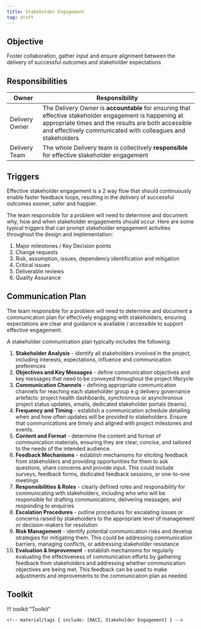 ```yaml
---
title: Stakeholder Engagement
tag: draft
---
```


## Objective

Foster collaboration, gather input and ensure alignment between the delivery of successful outcomes and stakeholder expectations

## Responsibilities

| Owner                 | Responsibility |
|---|---|
| Delivery Owner        | The Delivery Owner is **accountable** for ensuring that effective stakeholder engagement is happening at appropriate times and the results are both accessible and effectively communicated with colleagues and stakeholders |
| Delivery Team         | The whole Delivery team is collectively **responsible** for effective stakeholder engagement |


## Triggers

Effective stakeholder engagement is a 2 way flow that should continuously enable faster feedback loops, resulting in the delivery of successful outcomes sooner, safer and happier.

The team responsible for a problem will need to determine and document why, how and when stakeholder engagements should occur. Here are some typical triggers that can prompt stakeholder engagement activities throughout the design and implementation:

1. Major milestones /  Key Decision points 
2. Change requests
3. Risk, assumption, issues, dependency identification and mitigation
4. Critical issues
5. Deliverable reviews
6. Quality Assurance 

## Communication Plan

The team responsible for a problem will need to determine and document a communication plan for effectively engaging with stakeholders, ensuring expectations are clear and guidance is available / accessible to support effective engagement. 

A stakeholder communication plan typically includes the following: 

1. **Stakeholder Analysis** - identify all stakeholders involved in the project, including interests, expectations, influence and communication preferences
2. **Objectives and Key Messages** - define communication objectives and key messages that need to be conveyed throughout the project lifecycle
3. **Communication Channels** - defining appropriate communication channels for reaching each stakeholder group e.g delivery governance artefacts: project health dashboards, synchronous or asynchronous project status updates, emails, dedicated stakeholder portals (teams).
4. **Frequency and Timing** - establish a communication schedule detailing when and how often updates will be provided to stakeholders. Ensure that communications are timely and aligned with project milestones and events.
5. **Content and Format** - determine the content and format of communication materials, ensuring they are clear, concise, and tailored to the needs of the intended audience.
6. **Feedback Mechanisms** - establish mechanisms for eliciting feedback from stakeholders and providing opportunities for them to ask questions, share concerns and provide input. This could include surveys, feedback forms, dedicated feedback sessions, or one-to-one meetings 
7. **Responsibilities & Roles** - clearly defined roles and responsibility for communicating with stakeholders, including who who will be responsible for drafting communications, delivering messages, and responding to enquiries 
8. **Escalation Procedures** - outline procedures for escalating issues or concerns raised by stakeholders to the appropriate level of management or decision-makers for resolution 
9. **Risk Management** - identify potential communication risks and develop strategies for mitigating them. This could be addressing communication barriers, managing conflicts, or addressing stakeholder resistance 
10. **Evaluation & Improvement** - establish mechanisms for regularly evaluating the effectiveness of communication efforts by gathering feedback from stakeholders and addressing whether communication objectives are being met. This feedback can be used to make adjustments and improvements to the communication plan as needed

## Toolkit

!!! toolkit "Toolkit"

    <!-- material/tags { include: [RACI, Stakeholder Engagement] } -->